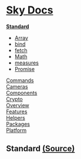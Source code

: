<!--- This Standard.3 was auto-generated using "npx sky readme" --> 

# [Sky Docs](../README.md)

**[Standard](..%2Fstandard%2FREADME.md)**   
* [Array](..%2Fstandard%2FArray%2FREADME.md)
* [bind](..%2Fstandard%2Fbind%2FREADME.md)
* [fetch](..%2Fstandard%2Ffetch%2FREADME.md)
* [Math](..%2Fstandard%2FMath%2FREADME.md)
* [measures](..%2Fstandard%2Fmeasures%2FREADME.md)
* [Promise](..%2Fstandard%2FPromise%2FREADME.md)
  
[Commands](..%2F%5Fcommands%2Fdocs%2FREADME.md)   
[Cameras](..%2Fcameras%2FREADME.md)   
[Components](..%2Fcomponents%2FREADME.md)   
[Crypto](..%2Fcrypto%2FREADME.md)   
[Overview](..%2Fdocs%2FREADME.md)   
[Features](..%2Ffeatures%2FREADME.md)   
[Helpers](..%2Fhelpers%2FREADME.md)   
[Packages](..%2Fpkgs%2FREADME.md)   
[Platform](..%2Fplatform%2FREADME.md)   

## Standard [(Source)](..%2Fstandard%2F)